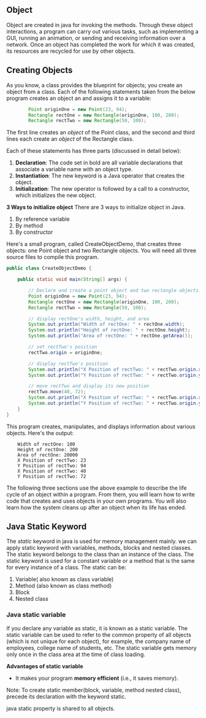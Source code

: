 ## Object

Object are created in java for invoking the methods. Through these object interactions, a program can carry out various tasks, such as implementing a GUI, running an animation, or sending and receiving information over a network. Once an object has completed the work for which it was created, its resources are recycled for use by other objects.

## Creating Objects

As you know, a class provides the blueprint for objects; you create an object from a class. Each of the following statements taken from the below program creates an object an and assigns it to a variable:

```java
        Point originOne = new Point(23, 94);
        Rectangle rectOne = new Rectangle(originOne, 100, 200);
        Rectangle rectTwo = new Rectangle(50, 100);
```

The first line creates an _object_ of the Point class, and the second and third lines each create an _object_ of the Rectangle class.

Each of these statements has three parts (discussed in detail below):

1. **Declaration**: The code set in bold are all variable declarations that associate a variable name with an object type.
2. **Instantiation**: The new keyword is a Java operator that creates the object.
3. **Initialization**: The new operator is followed by a call to a constructor, which initializes the new object.

**3 Ways to initialize object**
There are 3 ways to initialize object in Java.

1. By reference variable
2. By method
3. By constructor

Here's a small program, called CreateObjectDemo, that creates three objects: one Point object and two Rectangle objects. You will need all three source files to compile this program.

```java
public class CreateObjectDemo {

    public static void main(String[] args) {

        // Declare and create a point object and two rectangle objects.
        Point originOne = new Point(23, 94);
        Rectangle rectOne = new Rectangle(originOne, 100, 200);
        Rectangle rectTwo = new Rectangle(50, 100);

        // display rectOne's width, height, and area
        System.out.println("Width of rectOne: " + rectOne.width);
        System.out.println("Height of rectOne: " + rectOne.height);
        System.out.println("Area of rectOne: " + rectOne.getArea());

        // set rectTwo's position
        rectTwo.origin = originOne;

        // display rectTwo's position
        System.out.println("X Position of rectTwo: " + rectTwo.origin.x);
        System.out.println("Y Position of rectTwo: " + rectTwo.origin.y);

        // move rectTwo and display its new position
        rectTwo.move(40, 72);
        System.out.println("X Position of rectTwo: " + rectTwo.origin.x);
        System.out.println("Y Position of rectTwo: " + rectTwo.origin.y);
    }
}
```

This program creates, manipulates, and displays information about various objects. Here's the output:

```
    Width of rectOne: 100
    Height of rectOne: 200
    Area of rectOne: 20000
    X Position of rectTwo: 23
    Y Position of rectTwo: 94
    X Position of rectTwo: 40
    Y Position of rectTwo: 72
```

The following three sections use the above example to describe the life cycle of an object within a program. From them, you will learn how to write code that creates and uses objects in your own programs. You will also learn how the system cleans up after an object when its life has ended.

## Java Static Keyword

The _static_ keyword in java is used for memory management mainly. we can apply static keyword with variables, methods, blocks and nested classes. The static keyword belongs to the class than an instance of the class. The static keyword is used for a constant variable or a method that is the same for every instance of a class.
The static can be:

1. Variable( also known as class variable)
2. Method (also known as class method)
3. Block
4. Nested class

### Java static variable

If you declare any variable as static, it is known as a static variable. The static variable can be used to refer to the common property of all objects (which is not unique for each object), for example, the company name of employees, college name of students, etc.
The static variable gets memory only once in the class area at the time of class loading.

**Advantages of static variable**

- It makes your program **memory efficient** (i.e., it saves memory).

Note: To create static member(block, variable, method nested class), precede its declaration with the keyword static.

java static property is shared to all objects.
